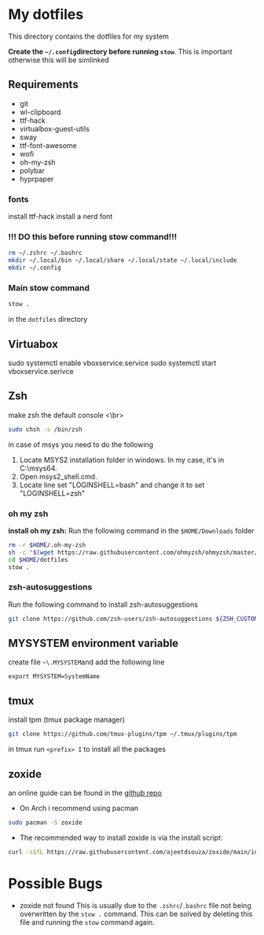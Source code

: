 # My dotfiles

This directory contains the dotfiles for my system

**Create the `~/.config`directory before running `stow`**. This is important otherwise this will be simlinked

## Requirements
- git
- wl-clipboard
- ttf-hack
- virtualbox-guest-utils
- sway
- ttf-font-awesome
- wofi
- oh-my-zsh
- polybar
- hyprpaper

### fonts

install ttf-hack
install a nerd font

### **!!! DO this before running stow command!!!**
```zsh
rm ~/.zshrc ~/.bashrc
mkdir ~/.local/bin ~/.local/share ~/.local/state ~/.local/include
mkdir ~/.config
```

### Main stow command
```zsh
stow .
```

in the `dotfiles` directory

## Virtuabox

sudo systemctl enable vboxservice.service
sudo systemctl start vboxservice.serivce

## Zsh

make zsh the default console <\br>

```zsh
sudo chsh -s /bin/zsh
```
in case of msys you need to do the following
1. Locate MSYS2 installation folder in windows. In my case, it's in C:\msys64.
2. Open msys2_shell.cmd.
3. Locate line set "LOGINSHELL=bash" and change it to set "LOGINSHELL=zsh"


### oh my zsh

**install oh my zsh:**
Run the following command in the `$HOME/Downloads` folder

```zsh
rm -r $HOME/.oh-my-zsh
sh -c "$(wget https://raw.githubusercontent.com/ohmyzsh/ohmyzsh/master/tools/install.sh -O -)"
cd $HOME/dotfiles
stow .
```

### zsh-autosuggestions
Run the following command to install zsh-autosuggestions

```zsh
git clone https://github.com/zsh-users/zsh-autosuggestions ${ZSH_CUSTOM:-~/.oh-my-zsh/custom}/plugins/zsh-autosuggestions
```

## MYSYSTEM environment variable
create file `~\.MYSYSTEM`and add the following line
```
export MYSYSTEM=SystemName
```

## tmux
install tpm (tmux package manager)

```zsh
git clone https://github.com/tmux-plugins/tpm ~/.tmux/plugins/tpm
```

in tmux run `<prefix> I` to install all the packages

## zoxide
an online guide can be found in the [github repo](https://github.com/ajeetdsouza/zoxide)
- On Arch i recommend using pacman
```zsh
sudo pacman -S zoxide
```
- The recommended way to install zoxide is via the install script:
```zsh
curl -sSfL https://raw.githubusercontent.com/ajeetdsouza/zoxide/main/install.sh | sh
```

# Possible Bugs

- zoxide not found
  This is usually due to the `.zshrc`/`.bashrc` file not being overwritten by the `stow .` command. This can be solved by deleting this file and running the `stow` command again.
